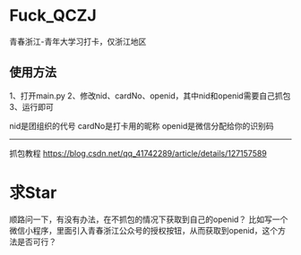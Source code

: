 # Fuck_QCZJ

青春浙江-青年大学习打卡，仅浙江地区

## 使用方法
1、打开main.py
2、修改nid、cardNo、openid，其中nid和openid需要自己抓包
3、运行即可

nid是团组织的代号
cardNo是打卡用的昵称
openid是微信分配给你的识别码

--------
抓包教程 https://blog.csdn.net/qq_41742289/article/details/127157589

# 求Star
顺路问一下，有没有办法，在不抓包的情况下获取到自己的openid？
比如写一个微信小程序，里面引入青春浙江公众号的授权按钮，从而获取到openid，这个方法是否可行？
